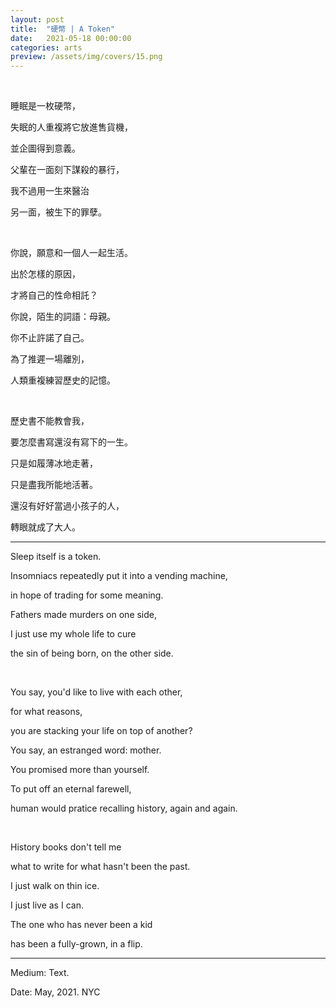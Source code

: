 ```yaml
---
layout: post
title:  "硬幣 | A Token"
date:   2021-05-18 00:00:00
categories: arts
preview: /assets/img/covers/15.png
---
```


<br>

睡眠是一枚硬幣，

失眠的人重複將它放進售貨機，

並企圖得到意義。

父輩在一面刻下謀殺的暴行，

我不過用一生來醫治

另一面，被生下的罪孽。

<br>

你說，願意和一個人一起生活。

出於怎樣的原因，

才將自己的性命相託？

你說，陌生的詞語：母親。

你不止許諾了自己。

為了推遲一場離別，

人類重複練習歷史的記憶。

<br>

歷史書不能教會我，

要怎麼書寫還沒有寫下的一生。

只是如履薄冰地走著，

只是盡我所能地活著。

還沒有好好當過小孩子的人，

轉眼就成了大人。

---

Sleep itself is a token.

Insomniacs repeatedly put it into a vending machine,

in hope of trading for some meaning.

Fathers made murders on one side,

I just use my whole life to cure

the sin of being born, on the other side.

<br>

You say, you'd like to live with each other,

for what reasons,

you are stacking your life on top of another?

You say, an estranged word: mother.

You promised more than yourself.

To put off an eternal farewell,

human would pratice recalling history, again and again.

<br>

History books don't tell me

what to write for what hasn't been the past.

I just walk on thin ice.

I just live as I can.

The one who has never been a kid

has been a fully-grown, in a flip.

---

Medium: Text.

Date: May, 2021. NYC
